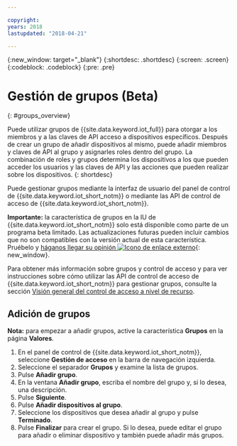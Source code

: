 ```yaml
---

copyright:
years: 2018
lastupdated: "2018-04-21"

---
```


{:new_window: target="\_blank"}
{:shortdesc: .shortdesc}
{:screen: .screen}
{:codeblock: .codeblock}
{:pre: .pre}


# Gestión de grupos (Beta)
{: #groups_overview}

Puede utilizar grupos de {{site.data.keyword.iot_full}} para otorgar a los miembros y a las claves de API acceso a dispositivos específicos. Después de crear un grupo de añadir dispositivos al mismo, puede añadir miembros y claves de API al grupo y asignarles roles dentro del grupo. La combinación de roles y grupos determina los dispositivos a los que pueden acceder los usuarios y las claves de API y las acciones que pueden realizar sobre los dispositivos.
{: shortdesc}

Puede gestionar grupos mediante la interfaz de usuario del panel de control de {{site.data.keyword.iot_short_notm}} o mediante las API de control de acceso de {{site.data.keyword.iot_short_notm}}.

**Importante:** la característica de grupos en la IU de {{site.data.keyword.iot_short_notm}} solo está disponible como parte de un programa beta limitado. Las actualizaciones futuras pueden incluir cambios que no son compatibles con la versión actual de esta característica. Pruébelo y [háganos llegar su opinión ![Icono de enlace externo](../../icons/launch-glyph.svg)](https://developer.ibm.com/answers/smart-spaces/17/internet-of-things.html){: new_window}.

Para obtener más información sobre grupos y control de acceso y para ver instrucciones sobre cómo utilizar las API de control de acceso de {{site.data.keyword.iot_short_notm}} para gestionar grupos, consulte la sección [Visión general del control de acceso a nivel de recurso](reference/rlac_overview.html#RLAC_overview).

## Adición de grupos

**Nota:** para empezar a añadir grupos, active la característica **Grupos** en la página **Valores**. 

1. En el panel de control de {{site.data.keyword.iot_short_notm}}, seleccione **Gestión de acceso** en la barra de navegación izquierda.
2. Seleccione el separador **Grupos** y examine la lista de grupos.
3. Pulse **Añadir grupo**.
4. En la ventana **Añadir grupo**, escriba el nombre del grupo y, si lo desea, una descripción.
5. Pulse **Siguiente**.
6. Pulse **Añadir dispositivos al grupo**.
7. Seleccione los dispositivos que desea añadir al grupo y pulse **Terminado**.
8. Pulse **Finalizar** para crear el grupo.
Si lo desea, puede editar el grupo para añadir o eliminar dispositivo y también puede añadir más grupos.

